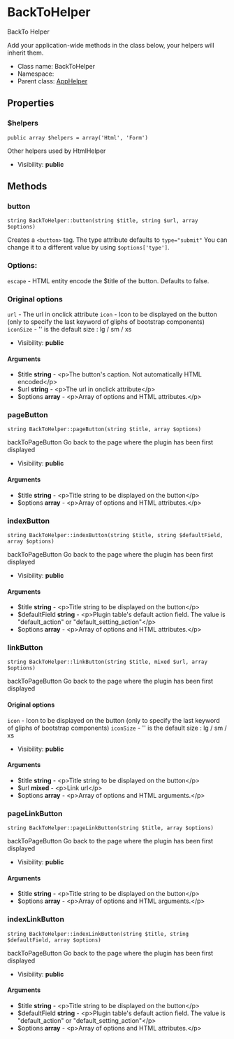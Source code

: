 BackToHelper
===============

BackTo Helper

Add your application-wide methods in the class below, your helpers
will inherit them.


* Class name: BackToHelper
* Namespace: 
* Parent class: [AppHelper](AppHelper.md)





Properties
----------


### $helpers

    public array $helpers = array('Html', 'Form')

Other helpers used by HtmlHelper



* Visibility: **public**


Methods
-------


### button

    string BackToHelper::button(string $title, string $url, array $options)

Creates a `<button>` tag. The type attribute defaults to `type="submit"`
You can change it to a different value by using `$options['type']`.

### Options:

  `escape` - HTML entity encode the $title of the button. Defaults to false.

### Original options
  `url` - The url in onclick attribute
 `icon` - Icon to be displayed on the button (only to specify the last keyword of gliphs of bootstrap components)
 `iconSize` - '' is the default size : lg / sm / xs

* Visibility: **public**


#### Arguments
* $title **string** - &lt;p&gt;The button&#039;s caption. Not automatically HTML encoded&lt;/p&gt;
* $url **string** - &lt;p&gt;The url in onclick attribute&lt;/p&gt;
* $options **array** - &lt;p&gt;Array of options and HTML attributes.&lt;/p&gt;



### pageButton

    string BackToHelper::pageButton(string $title, array $options)

backToPageButton Go back to the page where the plugin has been first displayed



* Visibility: **public**


#### Arguments
* $title **string** - &lt;p&gt;Title string to be displayed on the button&lt;/p&gt;
* $options **array** - &lt;p&gt;Array of options and HTML attributes.&lt;/p&gt;



### indexButton

    string BackToHelper::indexButton(string $title, string $defaultField, array $options)

backToPageButton Go back to the page where the plugin has been first displayed



* Visibility: **public**


#### Arguments
* $title **string** - &lt;p&gt;Title string to be displayed on the button&lt;/p&gt;
* $defaultField **string** - &lt;p&gt;Plugin table&#039;s default action field. The value is &quot;default_action&quot; or &quot;default_setting_action&quot;&lt;/p&gt;
* $options **array** - &lt;p&gt;Array of options and HTML attributes.&lt;/p&gt;



### linkButton

    string BackToHelper::linkButton(string $title, mixed $url, array $options)

backToPageButton Go back to the page where the plugin has been first displayed
  #### Original options
   `icon` - Icon to be displayed on the button (only to specify the last keyword of gliphs of bootstrap components)
   `iconSize` - '' is the default size : lg / sm / xs



* Visibility: **public**


#### Arguments
* $title **string** - &lt;p&gt;Title string to be displayed on the button&lt;/p&gt;
* $url **mixed** - &lt;p&gt;Link url&lt;/p&gt;
* $options **array** - &lt;p&gt;Array of options and HTML arguments.&lt;/p&gt;



### pageLinkButton

    string BackToHelper::pageLinkButton(string $title, array $options)

backToPageButton Go back to the page where the plugin has been first displayed



* Visibility: **public**


#### Arguments
* $title **string** - &lt;p&gt;Title string to be displayed on the button&lt;/p&gt;
* $options **array** - &lt;p&gt;Array of options and HTML arguments.&lt;/p&gt;



### indexLinkButton

    string BackToHelper::indexLinkButton(string $title, string $defaultField, array $options)

backToPageButton Go back to the page where the plugin has been first displayed



* Visibility: **public**


#### Arguments
* $title **string** - &lt;p&gt;Title string to be displayed on the button&lt;/p&gt;
* $defaultField **string** - &lt;p&gt;Plugin table&#039;s default action field. The value is &quot;default_action&quot; or &quot;default_setting_action&quot;&lt;/p&gt;
* $options **array** - &lt;p&gt;Array of options and HTML attributes.&lt;/p&gt;


